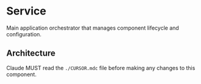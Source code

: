 # Service

Main application orchestrator that manages component lifecycle and configuration.

## Architecture  
Claude MUST read the `./CURSOR.mdc` file before making any changes to this component.